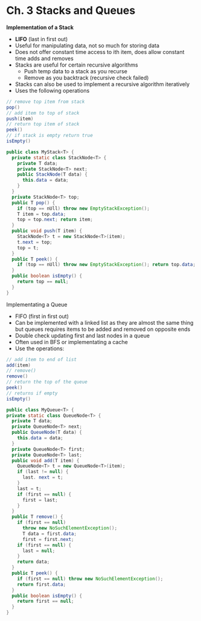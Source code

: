 # Ch. 3 Stacks and Queues

**Implementation of a Stack**

- **LIFO** (last in first out)
- Useful for manipulating data, not so much for storing data
- Does not offer constant time access to ith item, does allow constant time adds and removes
- Stacks are useful for certain recursive algorithms
  - Push temp data to a stack as you recurse
  - Remove as you backtrack (recursive check failed)
- Stacks can also be used to implement a recursive algorithm iteratively
- Uses the following operations
``` Java
// remove top item from stack
pop()
// add item to top of stack
push(item)
// return top item of stack
peek()
// if stack is empty return true
isEmpty()

public class MyStack<T> { 
  private static class StackNode<T> { 
    private T data;
    private StackNode<T> next;
    public StackNode(T data) { 
      this.data = data;
    } 
  } 
  private StackNode<T> top; 
  public T pop() {
    if (top == nUll) throw new EmptyStackException(); 
    T item = top.data;
    top = top.next; return item;
  } 
  public void push(T item) {
    StackNode<T> t = new StackNode<T>(item);
    t.next = top;
    top = t;
  } 
  public T peek() {
    if (top == nUll) throw new EmptyStackException(); return top.data;
  }
  public boolean isEmpty() { 
    return top == null;
  }
}
```

Implementating a Queue
- FIFO (first in first out)
- Can be implemented with a linked list as they are almost the same thing but queues requires items to be added and removed on opposite ends
- Double check updating first and last nodes in a queue
- Often used in BFS or implementating a cache
- Use the operations:
``` Java
// add item to end of list
add(item)
// remove()
remove()
// return the top of the queue
peek()
// returns if empty
isEmpty()

public class MyQueue<T> { 
private static class QueueNode<T> { 
  private T data;
  private QueueNode<T> next; 
  public QueueNode(T data) {
    this.data = data;
  }
  private QueueNode<T> first; 
  private QueueNode<T> last;
  public void add(T item) {
    QueueNode<T> t = new QueueNode<T>(item); 
    if (last != null) { 
      last. next = t;
    }
    last = t; 
    if (first == null) { 
      first = last;
    } 
  } 
  public T remove() {
    if (first == null) 
      throw new NoSuchElementException(); 
      T data = first.data; 
      first = first.next; 
    if (first == null) { 
      last = null;
    } 
    return data; 
  }
  public T peek() {
    if (first == null) throw new NoSuchElementException(); 
    return first.data;
  }
  public boolean isEmpty() { 
    return first == null;
  }
}
```